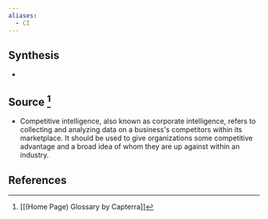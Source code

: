 ```yaml
---
aliases:
  - CI
---
```

## Synthesis
- 
## Source [^1]
- Competitive intelligence, also known as corporate intelligence, refers to collecting and analyzing data on a business's competitors within its marketplace. It should be used to give organizations some competitive advantage and a broad idea of whom they are up against within an industry.
## References

[^1]: [[(Home Page) Glossary by Capterra]]